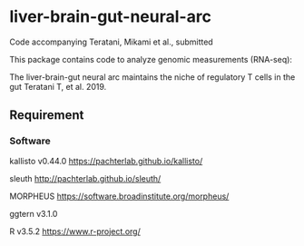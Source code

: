 # liver-brain-gut-neural-arc
Code accompanying Teratani, Mikami et al., submitted 

This package contains code to analyze genomic measurements (RNA-seq):

The liver-brain-gut neural arc maintains the niche of regulatory T cells in the gut
Teratani T, et al. 2019.


## Requirement
### Software
kallisto v0.44.0 	https://pachterlab.github.io/kallisto/

sleuth http://pachterlab.github.io/sleuth/

MORPHEUS https://software.broadinstitute.org/morpheus/

ggtern v3.1.0 

R v3.5.2 	https://www.r-project.org/



